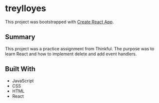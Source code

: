 # treylloyes

This project was bootstrapped with [Create React App](https://github.com/facebook/create-react-app).

## Summary

This project was a practice assignment from Thinkful. The purpose was to learn React and how to implement delete and add event handlers.

## Built With

* JavaScript
* CSS
* HTML
* React
